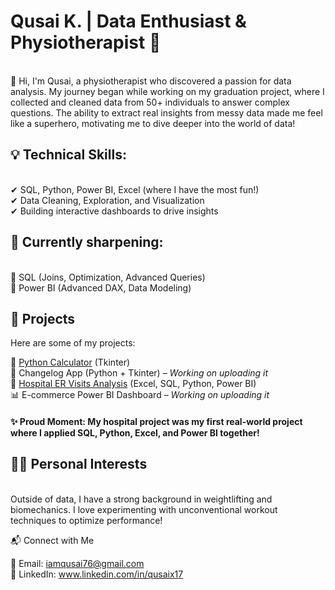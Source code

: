 <h1>Qusai K. | Data Enthusiast & Physiotherapist 🚀</h1><br>
👋 Hi, I'm Qusai, a physiotherapist who discovered a passion for data analysis. My journey began while working on my graduation project, where I collected and cleaned data from 50+ individuals to answer complex questions. The ability to extract real insights from messy data made me feel like a superhero, motivating me to dive deeper into the world of data!

<h2>💡 Technical Skills:</h2><br>
✔ SQL, Python, Power BI, Excel (where I have the most fun!)<br>
✔ Data Cleaning, Exploration, and Visualization<br>
✔ Building interactive dashboards to drive insights<br>

<h2>📌 Currently sharpening:</h2><br>
🎯 SQL (Joins, Optimization, Advanced Queries)<br>
🎯 Power BI (Advanced DAX, Data Modeling)

<h2>📂 Projects</h2>
Here are some of my projects:

🧮 [Python Calculator](https://github.com/Qusaix17/Simple-Calculator-python-code.git) (Tkinter) <br>
📜 Changelog App (Python + Tkinter) – *Working on uploading it* <br>
🏥 [Hospital ER Visits Analysis](https://github.com/Qusaix17/ER-hospital-visits-analysis) (Excel, SQL, Python, Power BI)  <br>
📊 E-commerce Power BI Dashboard – *Working on uploading it* <br>
<h4>✨ Proud Moment: My hospital project was my first real-world project where I applied SQL, Python, Excel, and Power BI together!</h4>

<h2>🏋️‍♂️ Personal Interests</h2><br>
Outside of data, I have a strong background in weightlifting and biomechanics. I love experimenting with unconventional workout techniques to optimize performance!<br>

📬 Connect with Me<br>

📧 Email: iamqusai76@gmail.com<br>
🔗 LinkedIn: www.linkedin.com/in/qusaix17
